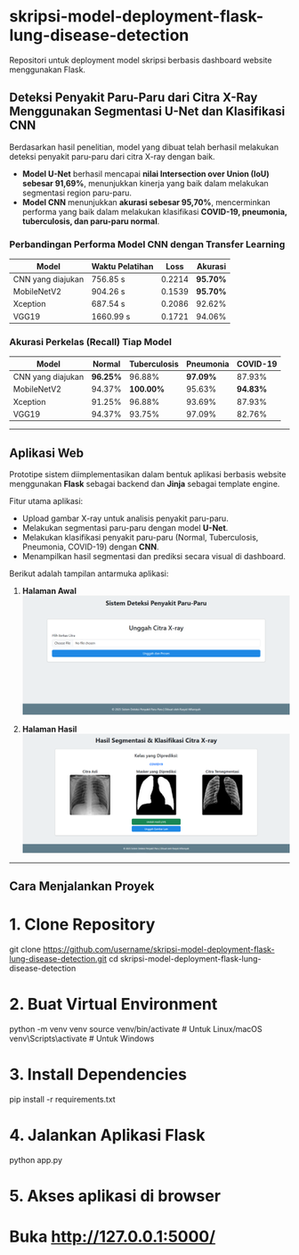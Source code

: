 # skripsi-model-deployment-flask-lung-disease-detection

Repositori untuk deployment model skripsi berbasis dashboard website menggunakan Flask.

## Deteksi Penyakit Paru-Paru dari Citra X-Ray Menggunakan Segmentasi U-Net dan Klasifikasi CNN

Berdasarkan hasil penelitian, model yang dibuat telah berhasil melakukan deteksi penyakit paru-paru dari citra X-ray dengan baik.  
- **Model U-Net** berhasil mencapai **nilai Intersection over Union (IoU) sebesar 91,69%**, menunjukkan kinerja yang baik dalam melakukan segmentasi region paru-paru.  
- **Model CNN** menunjukkan **akurasi sebesar 95,70%**, mencerminkan performa yang baik dalam melakukan klasifikasi **COVID-19, pneumonia, tuberculosis, dan paru-paru normal**.  

### Perbandingan Performa Model CNN dengan Transfer Learning

| Model            | Waktu Pelatihan | Loss  | Akurasi  |
|-----------------|---------------|------|--------|
| CNN yang diajukan | 756.85 s       | 0.2214 | **95.70%** |
| MobileNetV2      | 904.26 s       | 0.1539 | **95.70%** |
| Xception        | 687.54 s       | 0.2086 | 92.62% |
| VGG19           | 1660.99 s      | 0.1721 | 94.06% |

### Akurasi Perkelas (Recall) Tiap Model

| Model            | Normal | Tuberculosis | Pneumonia | COVID-19 |
|-----------------|--------|--------------|-----------|----------|
| CNN yang diajukan | **96.25%** | 96.88% | **97.09%** | 87.93% |
| MobileNetV2      | 94.37% | **100.00%** | 95.63% | **94.83%** |
| Xception        | 91.25% | 96.88% | 93.69% | 87.93% |
| VGG19           | 94.37% | 93.75% | 97.09% | 82.76% |

---

## Aplikasi Web

Prototipe sistem diimplementasikan dalam bentuk aplikasi berbasis website menggunakan **Flask** sebagai backend dan **Jinja** sebagai template engine.  

Fitur utama aplikasi:
- Upload gambar X-ray untuk analisis penyakit paru-paru.
- Melakukan segmentasi paru-paru dengan model **U-Net**.
- Melakukan klasifikasi penyakit paru-paru (Normal, Tuberculosis, Pneumonia, COVID-19) dengan **CNN**.
- Menampilkan hasil segmentasi dan prediksi secara visual di dashboard.

Berikut adalah tampilan antarmuka aplikasi:

1. **Halaman Awal**  
   ![Halaman Awal](templates/halaman_awal.PNG)

2. **Halaman Hasil**  
   ![Halaman Hasil](templates/halaman_hasil.PNG)

---

## Cara Menjalankan Proyek

# 1. Clone Repository
git clone https://github.com/username/skripsi-model-deployment-flask-lung-disease-detection.git
cd skripsi-model-deployment-flask-lung-disease-detection

# 2. Buat Virtual Environment
python -m venv venv
source venv/bin/activate  # Untuk Linux/macOS
venv\Scripts\activate     # Untuk Windows

# 3. Install Dependencies
pip install -r requirements.txt

# 4. Jalankan Aplikasi Flask
python app.py

# 5. Akses aplikasi di browser
# Buka http://127.0.0.1:5000/
